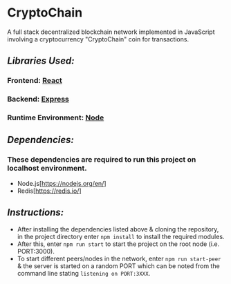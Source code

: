 # CryptoChain
A full stack decentralized blockchain network implemented in JavaScript involving a cryptocurrency "CryptoChain" coin for transactions.

## *Libraries Used:*
### Frontend: [React](https://github.com/facebook/react)   
### Backend: [Express](https://github.com/expressjs/express)
### Runtime Environment: [Node](https://github.com/nodejs/node)


## *Dependencies:*
### These dependencies are required to run this project on localhost environment.
- Node.js[https://nodejs.org/en/]
- Redis[https://redis.io/]

## *Instructions:*
- After installing the dependencies listed above & cloning the repository, in the project directory enter `npm install` to install the required modules.
- After this, enter `npm run start` to start the project on the root node (i.e. PORT:3000).
- To start different peers/nodes in the network, enter `npm run start-peer` & the server is started on a random PORT which can be noted from the command line stating `listening on PORT:3XXX`.
